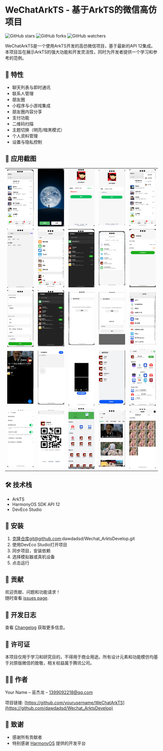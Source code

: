 # WeChatArkTS - 基于ArkTS的微信高仿项目

![GitHub stars](https://img.shields.io/github/stars/yourusername/WeChatArkTS?style=social)
![GitHub forks](https://img.shields.io/github/forks/yourusername/WeChatArkTS?style=social)
![GitHub watchers](https://img.shields.io/github/watchers/yourusername/WeChatArkTS?style=social)

WeChatArkTS是一个使用ArkTS开发的高仿微信项目，基于最新的API 12集成。本项目旨在展示ArkTS的强大功能和开发灵活性，同时为开发者提供一个学习和参考的范例。

## 🚀 特性

- 聊天列表与即时通讯
- 联系人管理
- 朋友圈
- 小程序与小游戏集成
- 朋友圈内容分享
- 支付功能
- 二维码扫描
- 主题切换（明亮/暗黑模式）
- 个人资料管理
- 设置与隐私控制

## 📸 应用截图

<table>
  <tr>
    <td><img src="Wechat_ArkTs/art/demo.png" width="150" alt="主界面"></td>
    <td><img src="Wechat_ArkTs/art/demo1.png" width="150" alt="夜间模式"></td>
    <td><img src="Wechat_ArkTs/art/demo2.png" width="150" alt="聊天界面1"></td>
    <td><img src="Wechat_ArkTs/art/demo3.png" width="150" alt="聊天界面2"></td>
    <td><img src="Wechat_ArkTs/art/demo4.png" width="150" alt="联系人列表"></td>
  </tr>
  <tr>
    <td><img src="Wechat_ArkTs/art/demo5.png" width="150" alt="朋友圈"></td>
    <td><img src="Wechat_ArkTs/art/demo6.png" width="150" alt="发现页面"></td>
    <td><img src="Wechat_ArkTs/art/demo7.png" width="150" alt="夜间模式菜单"></td>
    <td><img src="Wechat_ArkTs/art/demo8.png" width="150" alt="设置页面"></td>
    <td><img src="Wechat_ArkTs/art/demo9.png" width="150" alt="个人信息"></td>
  </tr>
  <tr>
    <td><img src="Wechat_ArkTs/art/demo10.png" width="150" alt="更多设置"></td>
    <td><img src="Wechat_ArkTs/art/demo11.png" width="150" alt="联系人详情"></td>
    <td><img src="Wechat_ArkTs/art/demo13.png" width="150" alt="朋友圈发布"></td>
    <td><img src="Wechat_ArkTs/art/demo14.png" width="150" alt="支付页面"></td>
    <td><img src="Wechat_ArkTs/art/demo15.png" width="150" alt="小程序列表"></td>
  </tr>
  <tr>
    <td><img src="Wechat_ArkTs/art/demo16.png" width="150" alt="视频通话"></td>
    <td><img src="Wechat_ArkTs/art/demo18.png" width="150" alt="群聊设置"></td>
    <td><img src="Wechat_ArkTs/art/demo19.png" width="150" alt="扫一扫"></td>
    <td><img src="Wechat_ArkTs/art/demo20.png" width="150" alt="语音输入"></td>
    <td><img src="Wechat_ArkTs/art/demo21.png" width="150" alt="表情选择"></td>
  </tr>
  <tr>
    <td><img src="Wechat_ArkTs/art/demo22.png" width="150" alt="位置分享"></td>
    <td><img src="Wechat_ArkTs/art/demo23.png" width="150" alt="二维码名片"></td>
    <td><img src="Wechat_ArkTs/art/demo24.png" width="150" alt="收藏页面"></td>
    <td><img src="Wechat_ArkTs/art/demo25.png" width="150" alt="朋友圈动态"></td>
    <td><img src="Wechat_ArkTs/art/demo26.png" width="150" alt="表情包商店"></td>
  </tr>
</table>


## 🛠 技术栈

- ArkTS
- HarmonyOS SDK API 12
- DevEco Studio

## 🔧 安装

1. 克隆仓库git@github.com:dawdadsd/Wechat_ArktsDevelop.git
2. 使用DevEco Studio打开项目
3. 同步项目，安装依赖
4. 选择模拟器或真机设备
5. 点击运行

## 🤝 贡献

欢迎贡献、问题和功能请求！<br>随时查看 [issues page](https://github.com/dawdadsd/Wechat_ArkTs/issues). 

## 📝 开发日志

查看 [Changelog](CHANGELOG.md) 获取更多信息。

## 📜 许可证

本项目仅用于学习和研究目的，不得用于商业用途。所有设计元素和功能模仿均基于对原版微信的致敬，相关权益属于腾讯公司。

## 👨‍💻 作者

Your Name – 巫杰龙 – 1399092218@qq.com

项目链接: [https://github.com/yourusername/WeChatArkTS](https://github.com/dawdadsd/Wechat_ArktsDevelop)

## 🙏 致谢

- 感谢所有贡献者
- 特别感谢 [HarmonyOS](https://www.harmonyos.com) 提供的开发平台
